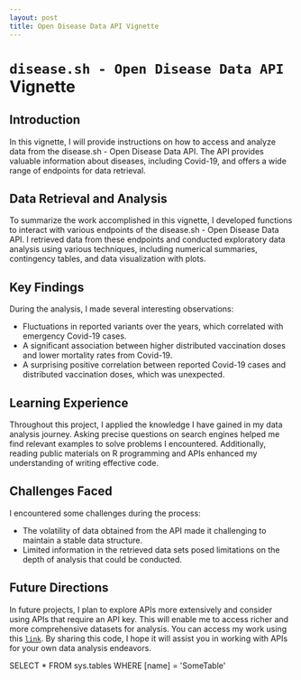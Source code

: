 ```yaml
---
layout: post
title: Open Disease Data API Vignette
---
```



# `disease.sh - Open Disease Data API` Vignette
## **Introduction**
In this vignette, I will provide instructions on how to access and analyze data from the disease.sh - Open Disease Data API. The API provides valuable information about diseases, including Covid-19, and offers a wide range of endpoints for data retrieval.
## **Data Retrieval and Analysis**
To summarize the work accomplished in this vignette, I developed functions to interact with various endpoints of the disease.sh - Open Disease Data API. I retrieved data from these endpoints and conducted exploratory data analysis using various techniques, including numerical summaries, contingency tables, and data visualization with plots.
## **Key Findings**
During the analysis, I made several interesting observations:
- Fluctuations in reported variants over the years, which correlated with emergency Covid-19 cases.
- A significant association between higher distributed vaccination doses and lower mortality rates from Covid-19.
- A surprising positive correlation between reported Covid-19 cases and distributed vaccination doses, which was unexpected.
## **Learning Experience**
Throughout this project, I applied the knowledge I have gained in my data analysis journey. Asking precise questions on search engines helped me find relevant examples to solve problems I encountered. Additionally, reading public materials on R programming and APIs enhanced my understanding of writing effective code.
## **Challenges Faced**
I encountered some challenges during the process:
- The volatility of data obtained from the API made it challenging to maintain a stable data structure.
- Limited information in the retrieved data sets posed limitations on the depth of analysis that could be conducted.
## **Future Directions**
In future projects, I plan to explore APIs more extensively and consider using APIs that require an API key. This will enable me to access richer and more comprehensive datasets for analysis.
You can access my work using this [`link`](https://hzhoujoy.github.io/ST558_Project2/). By sharing this code, I hope it will assist you in working with APIs for your own data analysis endeavors.


SELECT *
FROM sys.tables
WHERE [name] = 'SomeTable'
